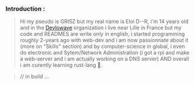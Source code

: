 ### Introduction :
> Hi my pseudo is GRISZ but my real name is Eloi D--R, i'm 14 years old and in the [Devlowave](https://github.com/orgs/Devlowave-Org/repositories) organization i live near Lille in France but my code and READMES are write only in english, i started programming roughly 2-years ago with web-dev and i am now passionnate about it (more on "Skills" section) and by computer-science in global, i even do electronic and Sytem/Network Administration (i got a rpi and make a web-server and i am actually working on a DNS server) AND overall i am curently learning rust-lang 🦀.

> // in build ...
